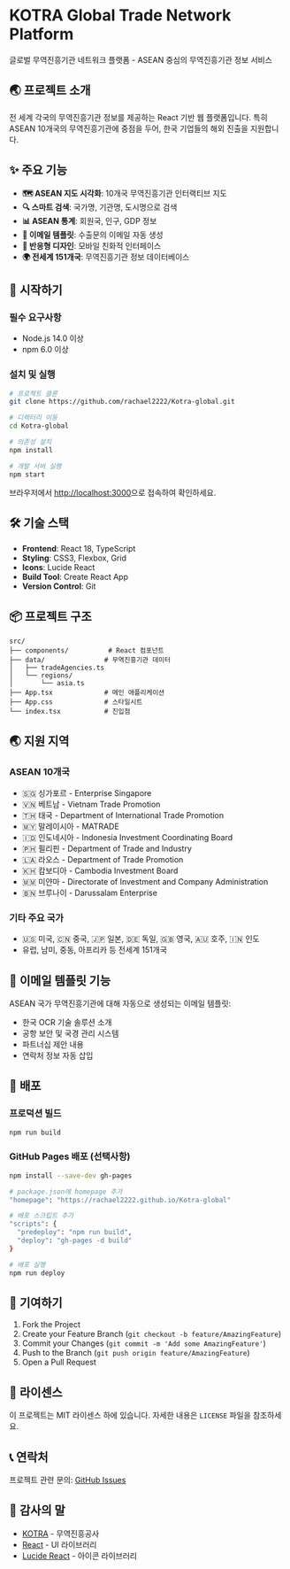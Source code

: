 # KOTRA Global Trade Network Platform

글로벌 무역진흥기관 네트워크 플랫폼 - ASEAN 중심의 무역진흥기관 정보 서비스

## 🌏 프로젝트 소개

전 세계 각국의 무역진흥기관 정보를 제공하는 React 기반 웹 플랫폼입니다. 특히 ASEAN 10개국의 무역진흥기관에 중점을 두어, 한국 기업들의 해외 진출을 지원합니다.

## ✨ 주요 기능

- **🗺️ ASEAN 지도 시각화**: 10개국 무역진흥기관 인터랙티브 지도
- **🔍 스마트 검색**: 국가명, 기관명, 도시명으로 검색
- **📊 ASEAN 통계**: 회원국, 인구, GDP 정보
- **📧 이메일 템플릿**: 수출문의 이메일 자동 생성
- **📱 반응형 디자인**: 모바일 친화적 인터페이스
- **🌍 전세계 151개국**: 무역진흥기관 정보 데이터베이스

## 🚀 시작하기

### 필수 요구사항
- Node.js 14.0 이상
- npm 6.0 이상

### 설치 및 실행

```bash
# 프로젝트 클론
git clone https://github.com/rachael2222/Kotra-global.git

# 디렉터리 이동
cd Kotra-global

# 의존성 설치
npm install

# 개발 서버 실행
npm start
```

브라우저에서 [http://localhost:3000](http://localhost:3000)으로 접속하여 확인하세요.

## 🛠️ 기술 스택

- **Frontend**: React 18, TypeScript
- **Styling**: CSS3, Flexbox, Grid
- **Icons**: Lucide React
- **Build Tool**: Create React App
- **Version Control**: Git

## 📦 프로젝트 구조

```
src/
├── components/          # React 컴포넌트
├── data/               # 무역진흥기관 데이터
│   ├── tradeAgencies.ts
│   └── regions/
│       └── asia.ts
├── App.tsx             # 메인 애플리케이션
├── App.css             # 스타일시트
└── index.tsx           # 진입점
```

## 🌏 지원 지역

### ASEAN 10개국
- 🇸🇬 싱가포르 - Enterprise Singapore
- 🇻🇳 베트남 - Vietnam Trade Promotion
- 🇹🇭 태국 - Department of International Trade Promotion
- 🇲🇾 말레이시아 - MATRADE
- 🇮🇩 인도네시아 - Indonesia Investment Coordinating Board
- 🇵🇭 필리핀 - Department of Trade and Industry
- 🇱🇦 라오스 - Department of Trade Promotion
- 🇰🇭 캄보디아 - Cambodia Investment Board
- 🇲🇲 미얀마 - Directorate of Investment and Company Administration
- 🇧🇳 브루나이 - Darussalam Enterprise

### 기타 주요 국가
- 🇺🇸 미국, 🇨🇳 중국, 🇯🇵 일본, 🇩🇪 독일, 🇬🇧 영국, 🇦🇺 호주, 🇮🇳 인도
- 유럽, 남미, 중동, 아프리카 등 전세계 151개국

## 📧 이메일 템플릿 기능

ASEAN 국가 무역진흥기관에 대해 자동으로 생성되는 이메일 템플릿:
- 한국 OCR 기술 솔루션 소개
- 공항 보안 및 국경 관리 시스템
- 파트너십 제안 내용
- 연락처 정보 자동 삽입

## 🚀 배포

### 프로덕션 빌드
```bash
npm run build
```

### GitHub Pages 배포 (선택사항)
```bash
npm install --save-dev gh-pages

# package.json에 homepage 추가
"homepage": "https://rachael2222.github.io/Kotra-global"

# 배포 스크립트 추가
"scripts": {
  "predeploy": "npm run build",
  "deploy": "gh-pages -d build"
}

# 배포 실행
npm run deploy
```

## 🤝 기여하기

1. Fork the Project
2. Create your Feature Branch (`git checkout -b feature/AmazingFeature`)
3. Commit your Changes (`git commit -m 'Add some AmazingFeature'`)
4. Push to the Branch (`git push origin feature/AmazingFeature`)
5. Open a Pull Request

## 📄 라이센스

이 프로젝트는 MIT 라이센스 하에 있습니다. 자세한 내용은 `LICENSE` 파일을 참조하세요.

## 📞 연락처

프로젝트 관련 문의: [GitHub Issues](https://github.com/rachael2222/Kotra-global/issues)

## 🙏 감사의 말

- [KOTRA](https://www.kotra.or.kr) - 무역진흥공사
- [React](https://reactjs.org/) - UI 라이브러리
- [Lucide React](https://lucide.dev/) - 아이콘 라이브러리
